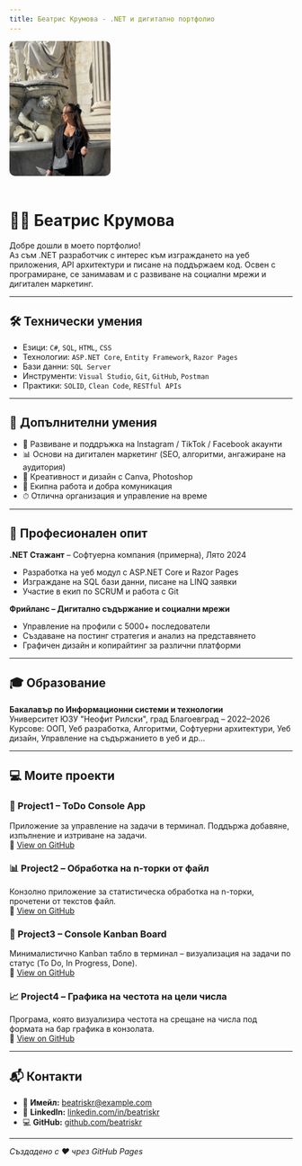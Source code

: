 ```yaml
---
title: Беатрис Крумова - .NET и дигитално портфолио
---
```


<img src="bea-profile.jpg" alt="Беатрис Кръстева" width="180" style="border-radius: 10px; margin-bottom: 20px;">

# 👩‍💻 Беатрис Крумова

Добре дошли в моето портфолио!  
Аз съм .NET разработчик с интерес към изграждането на уеб приложения, API архитектури и писане на поддържаем код. Освен с програмиране, се занимавам и с развиване на социални мрежи и дигитален маркетинг.

---

## 🛠 Технически умения

- Езици: `C#`, `SQL`, `HTML`, `CSS`
- Технологии: `ASP.NET Core`, `Entity Framework`, `Razor Pages`
- Бази данни: `SQL Server`
- Инструменти: `Visual Studio`, `Git`, `GitHub`, `Postman`
- Практики: `SOLID`, `Clean Code`, `RESTful APIs`

---

## 🌟 Допълнителни умения

- 📱 Развиване и поддръжка на Instagram / TikTok / Facebook акаунти
- 📊 Основи на дигитален маркетинг (SEO, алгоритми, ангажиране на аудитория)
- 🎨 Креативност и дизайн с Canva, Photoshop
- 🤝 Екипна работа и добра комуникация
- ⏱ Отлична организация и управление на време

---

## 💼 Професионален опит

**.NET Стажант** – Софтуерна компания (примерна), Лято 2024  
- Разработка на уеб модул с ASP.NET Core и Razor Pages  
- Изграждане на SQL бази данни, писане на LINQ заявки  
- Участие в екип по SCRUM и работа с Git

**Фрийланс – Дигитално съдържание и социални мрежи**  
- Управление на профили с 5000+ последователи  
- Създаване на постинг стратегия и анализ на представянето  
- Графичен дизайн и копирайтинг за различни платформи

---

## 🎓 Образование

**Бакалавър по Информационни системи и технологии**  
Университет ЮЗУ "Неофит Рилски", град Благоевград – 2022–2026  
Курсове: ООП, Уеб разработка, Алгоритми, Софтуерни архитектури, Уеб дизайн, Управление на съдържанието в уеб и др...

---

## 💻 Моите проекти

### 📝 Project1 – ToDo Console App  
Приложение за управление на задачи в терминал. Поддържа добавяне, изпълнение и изтриване на задачи.  
🔗 [View on GitHub](../main/Project1)

### 📊 Project2 – Обработка на n-торки от файл  
Конзолно приложение за статистическа обработка на n-торки, прочетени от текстов файл.  
🔗 [View on GitHub](../main/Project2)

### 🧩 Project3 – Console Kanban Board  
Минималистично Kanban табло в терминал – визуализация на задачи по статус (To Do, In Progress, Done).  
🔗 [View on GitHub](../main/Project3)

### 📈 Project4 – Графика на честота на цели числа  
Програма, която визуализира честота на срещане на числа под формата на бар графика в конзолата.  
🔗 [View on GitHub](../main/Project4)

---

## 📬 Контакти

- 📧 **Имейл:** beatriskr@example.com  
- 🔗 **LinkedIn:** [linkedin.com/in/beatriskr](https://linkedin.com/in/beatriskr)  
- 💻 **GitHub:** [github.com/beatriskr](https://github.com/beatriskr)

---

_Създадено с ❤️ чрез GitHub Pages_
